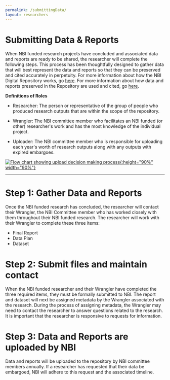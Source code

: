 ```yaml
---
permalink: /submittingData/
layout: researchers
---
```


# Submitting Data & Reports
When NBI funded research projects have concluded and associated data and reports are ready to be shared, the researcher will complete the following steps. This process has been thoughtfully designed to gather data that will best represent the data and reports so that they can be preserved and cited accurately in perpetuity. For more information about how the NBI Digital Repository works, go [here](https://nantucketbiodiversity.github.io/NBIdigitalrepo/about/). For more information about how data and reports preserved in the Repository are used and cited, go [here](https://nantucketbiodiversity.github.io/NBIdigitalrepo/usingData/).

**Definitions of Roles**

- Researcher: The person or representative of the group of people who produced research outputs that are within the scope of the repository.

- Wrangler: The NBI committee member who facilitates an NBI funded (or other) researcher's work and has the most knowledge of the individual project.

- Uploader: The NBI committee member who is responsible for uploading each year's worth of research outputs along with any outputs with expired embargoes.

<a href="https://raw.githubusercontent.com/nantucketbiodiversity/NBIdigitalrepo/master/docs/assets/images/workflow.jpeg">![Flow chart showing upload decision making process](https://raw.githubusercontent.com/nantucketbiodiversity/NBIdigitalrepo/master/docs/assets/images/workflow.jpeg "Flowchart showing workflow moving a research output from researcher to upload"){:height="90%" width="90%"}
</a>

---

# Step 1: Gather Data and Reports
Once the NBI funded research has concluded, the researcher will contact their Wrangler, the NBI Committee member who has worked closely with them throughout their NBI funded research. The researcher will work with their Wrangler to complete these three items:

- Final Report
- Data Plan
- Dataset

# Step 2: Submit files and maintain contact
When the NBI funded researcher and their Wrangler have completed the three required items, they must be formally submitted to NBI. The report and dataset will next be assigned metadata by the Wrangler associated with the research. During the process of assigning metadata, the Wrangler may need to contact the researcher to answer questions related to the research. It is important that the researcher is responsive to requests for information.

# Step 3: Data and Reports are uploaded by NBI
Data and reports will be uploaded to the repository by NBI committee members annually. If a researcher has requested that their data be embargoed, NBI will adhere to this request and the associated timeline. 
